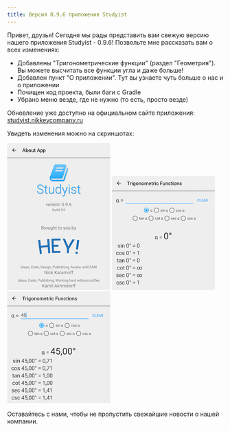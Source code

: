 ```yaml
---
title: Версия 0.9.6 приложения Studyist
---
```

Привет, друзья! Сегодня мы рады представить вам свежую версию нашего приложения Studyist - 0.9.6! Позвольте мне рассказать вам о всех изменениях:

- Добавлены "Тригонометрические функции" (раздел "Геометрия"). Вы можете высчитать все функции угла и даже больше!
- Добавлен пункт "О приложении". Тут вы узнаете чуть больше о нас и о приложении
- Почищен код проекта, были баги с Gradle
- Убрано меню везде, где не нужно (то есть, просто везде)

Обновление уже доступно на официальном сайте приложения: [studyist.nikkeycompany.ru](studyist.nikkeycompany.ru/ru.html#download)

Увидеть изменения можно на скриншотах:

![Страница "О приложении"](../img/2015-06-06-studyist-096/img2.png) 
![Тригонометрические функции](../img/2015-06-06-studyist-096/img3.png) 
![Тригонометрические функции в действии](/img/2015-06-06-studyist-096/img4.png)

Оставайтесь с нами, чтобы не пропустить свежайшие новости о нашей компании.